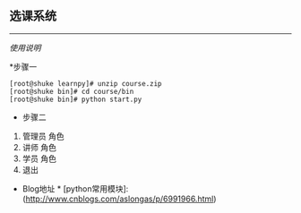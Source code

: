## 选课系统
***

*使用说明*

*步骤一
```
[root@shuke learnpy]# unzip course.zip
[root@shuke bin]# cd course/bin
[root@shuke bin]# python start.py
```

* 步骤二
1. 管理员 角色
2. 讲师 角色
3. 学员 角色
4. 退出

* Blog地址 *
[python常用模块]:(http://www.cnblogs.com/aslongas/p/6991966.html)
